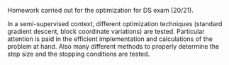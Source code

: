 Homework carried out for the optimization for DS exam (20/21).

In a semi-supervised context, different optimization techniques (standard gradient descent, block coordinate variations) are tested.
Particular attention is paid in the efficient implementation and calculations of the problem at hand.
Also many different methods to properly determine the step size and the stopping conditions are tested.
